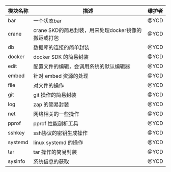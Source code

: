 
| 模块名称 | 描述 | 维护者 |
| --- | --- | --- |
| bar | 一个状态bar | @YCD |
| crane | crane SKD的简易封装，用来处理docker镜像的搬运或打包 | @YCD |
| db | 数据库的连接的简单封装 | @YCD |
| docker | docker SDK 的简易封装 | @YCD |
| edit | 配置文件的编辑，会调用系统的默认编辑器 | @YCD |
| embed | 针对 embed 资源的处理 | @YCD |
| file | 对文件的操作 | @YCD |
| git | git 操作的简易封装 | @YCD |
| log | zap 的简易封装 | @YCD |
| net | 网络相关的一些操作 | @YCD |
| pprof | pprof 性能剖析工具 | @YCD |
| sshkey | ssh协议的密钥生成操作 | @YCD |
| systemd | linux systemd 的操作 | @YCD |
| tar | tar 操作的简易封装 | @YCD |
| sysinfo | 系统信息的获取 | @YCD |


